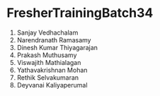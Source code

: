 # FresherTrainingBatch34
1. Sanjay Vedhachalam
2. Narendranath Ramasamy
3. Dinesh Kumar Thiyagarajan
4. Prakash Muthusamy
5. Viswajith Mathialagan
7. Yathavakrishnan Mohan
8. Rethik Selvakumaran
9. Deyvanai Kaliyaperumal

